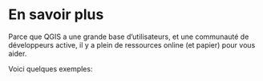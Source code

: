 ﻿En savoir plus
================
Parce que QGIS a une grande base d’utilisateurs, et une communauté de développeurs active, il y a plein de ressources online (et papier) pour vous aider. 

Voici quelques exemples:




